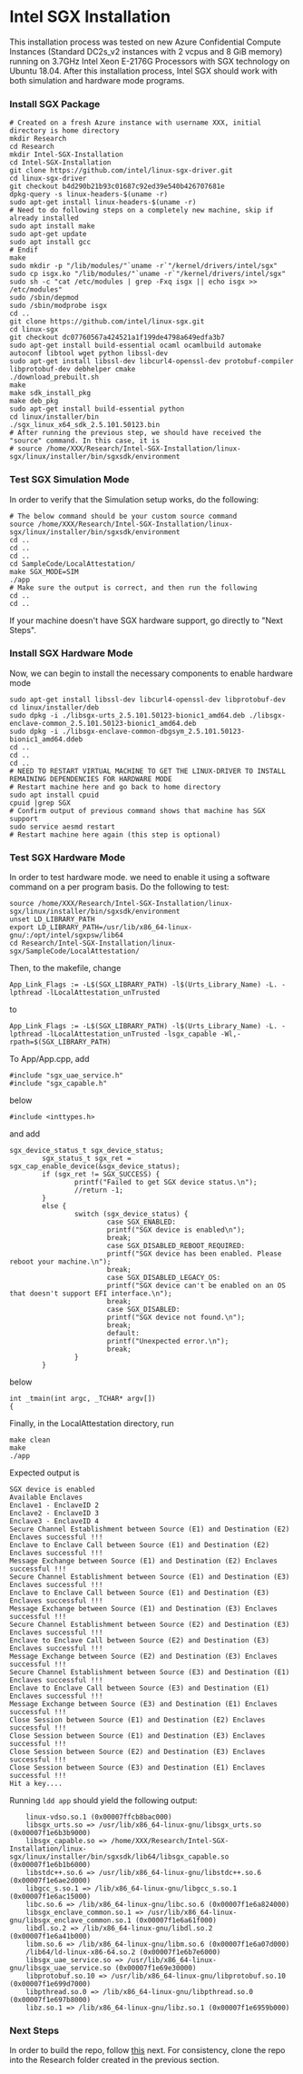 # Intel SGX Installation
This installation process was tested on new Azure Confidential Compute Instances (Standard DC2s\_v2 instances with 2 vcpus and 8 GiB memory) running on 3.7GHz Intel Xeon E-2176G Processors with SGX technology on Ubuntu 18.04.
After this installation process, Intel SGX should work with both simulation and hardware mode programs.

### Install SGX Package
```shell
# Created on a fresh Azure instance with username XXX, initial directory is home directory
mkdir Research
cd Research
mkdir Intel-SGX-Installation
cd Intel-SGX-Installation
git clone https://github.com/intel/linux-sgx-driver.git
cd linux-sgx-driver
git checkout b4d290b21b93c01687c92ed39e540b426707681e
dpkg-query -s linux-headers-$(uname -r)
sudo apt-get install linux-headers-$(uname -r)
# Need to do following steps on a completely new machine, skip if already installed
sudo apt install make      
sudo apt-get update
sudo apt install gcc
# Endif
make
sudo mkdir -p "/lib/modules/"`uname -r`"/kernel/drivers/intel/sgx"
sudo cp isgx.ko "/lib/modules/"`uname -r`"/kernel/drivers/intel/sgx"  
sudo sh -c "cat /etc/modules | grep -Fxq isgx || echo isgx >> /etc/modules"  
sudo /sbin/depmod
sudo /sbin/modprobe isgx
cd ..
git clone https://github.com/intel/linux-sgx.git
cd linux-sgx
git checkout dc07760567a424521a1f199de4798a649edfa3b7
sudo apt-get install build-essential ocaml ocamlbuild automake autoconf libtool wget python libssl-dev
sudo apt-get install libssl-dev libcurl4-openssl-dev protobuf-compiler libprotobuf-dev debhelper cmake
./download_prebuilt.sh
make
make sdk_install_pkg
make deb_pkg
sudo apt-get install build-essential python
cd linux/installer/bin
./sgx_linux_x64_sdk_2.5.101.50123.bin
# After running the previous step, we should have received the "source" command. In this case, it is 
# source /home/XXX/Research/Intel-SGX-Installation/linux-sgx/linux/installer/bin/sgxsdk/environment
```

### Test SGX Simulation Mode
In order to verify that the Simulation setup works, do the following:
```shell
# The below command should be your custom source command
source /home/XXX/Research/Intel-SGX-Installation/linux-sgx/linux/installer/bin/sgxsdk/environment
cd ..
cd ..
cd ..
cd SampleCode/LocalAttestation/
make SGX_MODE=SIM
./app
# Make sure the output is correct, and then run the following
cd ..
cd ..
```
If your machine doesn't have SGX hardware support, go directly to "Next Steps".
### Install SGX Hardware Mode
Now, we can begin to install the necessary components to enable hardware mode
```shell
sudo apt-get install libssl-dev libcurl4-openssl-dev libprotobuf-dev
cd linux/installer/deb
sudo dpkg -i ./libsgx-urts_2.5.101.50123-bionic1_amd64.deb ./libsgx-enclave-common_2.5.101.50123-bionic1_amd64.deb
sudo dpkg -i ./libsgx-enclave-common-dbgsym_2.5.101.50123-bionic1_amd64.ddeb
cd ..
cd ..
cd ..
# NEED TO RESTART VIRTUAL MACHINE TO GET THE LINUX-DRIVER TO INSTALL REMAINING DEPENDENCIES FOR HARDWARE MODE
# Restart machine here and go back to home directory
sudo apt install cpuid
cpuid |grep SGX
# Confirm output of previous command shows that machine has SGX support
sudo service aesmd restart
# Restart machine here again (this step is optional)
```
### Test SGX Hardware Mode
In order to test hardware mode. we need to enable it using a software command on a per program basis. Do the following to test:
```shell
source /home/XXX/Research/Intel-SGX-Installation/linux-sgx/linux/installer/bin/sgxsdk/environment
unset LD_LIBRARY_PATH
export LD_LIBRARY_PATH=/usr/lib/x86_64-linux-gnu/:/opt/intel/sgxpsw/lib64
cd Research/Intel-SGX-Installation/linux-sgx/SampleCode/LocalAttestation/
```

Then, to the makefile, change 
```shell
App_Link_Flags := -L$(SGX_LIBRARY_PATH) -l$(Urts_Library_Name) -L. -lpthread -lLocalAttestation_unTrusted
```
to
```shell
App_Link_Flags := -L$(SGX_LIBRARY_PATH) -l$(Urts_Library_Name) -L. -lpthread -lLocalAttestation_unTrusted -lsgx_capable -Wl,-rpath=$(SGX_LIBRARY_PATH)
```
To App/App.cpp, add 

```shell
#include "sgx_uae_service.h"
#include "sgx_capable.h"
```

below 

```shell
#include <inttypes.h>
```

and add 
```shell
sgx_device_status_t sgx_device_status;
        sgx_status_t sgx_ret = sgx_cap_enable_device(&sgx_device_status);
        if (sgx_ret != SGX_SUCCESS) {
                printf("Failed to get SGX device status.\n");
                //return -1;
        }
        else {
                switch (sgx_device_status) {
                        case SGX_ENABLED:
                        printf("SGX device is enabled\n");
                        break;
                        case SGX_DISABLED_REBOOT_REQUIRED:
                        printf("SGX device has been enabled. Please reboot your machine.\n");
                        break;
                        case SGX_DISABLED_LEGACY_OS:
                        printf("SGX device can't be enabled on an OS that doesn't support EFI interface.\n");
                        break;
                        case SGX_DISABLED:
                        printf("SGX device not found.\n");
                        break;
                        default:
                        printf("Unexpected error.\n");
                        break;
                }
        }
```

below 

```shell
int _tmain(int argc, _TCHAR* argv[])
{
```

Finally, in the LocalAttestation directory, run 
```shell
make clean
make
./app
```

Expected output is 

```shell
SGX device is enabled
Available Enclaves
Enclave1 - EnclaveID 2
Enclave2 - EnclaveID 3
Enclave3 - EnclaveID 4
Secure Channel Establishment between Source (E1) and Destination (E2) Enclaves successful !!!
Enclave to Enclave Call between Source (E1) and Destination (E2) Enclaves successful !!!
Message Exchange between Source (E1) and Destination (E2) Enclaves successful !!!
Secure Channel Establishment between Source (E1) and Destination (E3) Enclaves successful !!!
Enclave to Enclave Call between Source (E1) and Destination (E3) Enclaves successful !!!
Message Exchange between Source (E1) and Destination (E3) Enclaves successful !!!
Secure Channel Establishment between Source (E2) and Destination (E3) Enclaves successful !!!
Enclave to Enclave Call between Source (E2) and Destination (E3) Enclaves successful !!!
Message Exchange between Source (E2) and Destination (E3) Enclaves successful !!!
Secure Channel Establishment between Source (E3) and Destination (E1) Enclaves successful !!!
Enclave to Enclave Call between Source (E3) and Destination (E1) Enclaves successful !!!
Message Exchange between Source (E3) and Destination (E1) Enclaves successful !!!
Close Session between Source (E1) and Destination (E2) Enclaves successful !!!
Close Session between Source (E1) and Destination (E3) Enclaves successful !!!
Close Session between Source (E2) and Destination (E3) Enclaves successful !!!
Close Session between Source (E3) and Destination (E1) Enclaves successful !!!
Hit a key....
```

Running `ldd app` should yield the following output:
```shell
    linux-vdso.so.1 (0x00007ffcb8bac000)
	libsgx_urts.so => /usr/lib/x86_64-linux-gnu/libsgx_urts.so (0x00007f1e6b3b9000)
	libsgx_capable.so => /home/XXX/Research/Intel-SGX-Installation/linux-sgx/linux/installer/bin/sgxsdk/lib64/libsgx_capable.so (0x00007f1e6b1b6000)
	libstdc++.so.6 => /usr/lib/x86_64-linux-gnu/libstdc++.so.6 (0x00007f1e6ae2d000)
	libgcc_s.so.1 => /lib/x86_64-linux-gnu/libgcc_s.so.1 (0x00007f1e6ac15000)
	libc.so.6 => /lib/x86_64-linux-gnu/libc.so.6 (0x00007f1e6a824000)
	libsgx_enclave_common.so.1 => /usr/lib/x86_64-linux-gnu/libsgx_enclave_common.so.1 (0x00007f1e6a61f000)
	libdl.so.2 => /lib/x86_64-linux-gnu/libdl.so.2 (0x00007f1e6a41b000)
	libm.so.6 => /lib/x86_64-linux-gnu/libm.so.6 (0x00007f1e6a07d000)
	/lib64/ld-linux-x86-64.so.2 (0x00007f1e6b7e6000)
	libsgx_uae_service.so => /usr/lib/x86_64-linux-gnu/libsgx_uae_service.so (0x00007f1e69e30000)
	libprotobuf.so.10 => /usr/lib/x86_64-linux-gnu/libprotobuf.so.10 (0x00007f1e699d7000)
	libpthread.so.0 => /lib/x86_64-linux-gnu/libpthread.so.0 (0x00007f1e697b8000)
	libz.so.1 => /lib/x86_64-linux-gnu/libz.so.1 (0x00007f1e6959b000)
```

### Next Steps
In order to build the repo, follow [this](RepoInstallation.md) next. For consistency, clone the repo into the Research folder created in the previous section.

